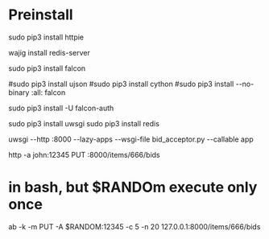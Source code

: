 # Preinstall

sudo pip3 install httpie

wajig install redis-server

sudo pip3 install falcon

#sudo pip3 install ujson
#sudo pip3 install cython
#sudo pip3 install --no-binary :all: falcon

sudo pip3 install -U falcon-auth

sudo pip3 install uwsgi
sudo pip3 install redis

uwsgi --http :8000 --lazy-apps --wsgi-file bid_acceptor.py --callable app

http -a john:12345 PUT :8000/items/666/bids

# in bash, but $RANDOm execute only once
ab -k -m PUT -A $RANDOM:12345 -c 5 -n 20 127.0.0.1:8000/items/666/bids